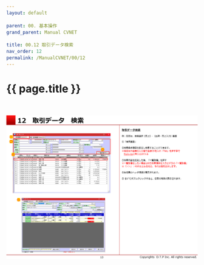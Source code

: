 ```yaml
---
layout: default

parent: 00. 基本操作
grand_parent: Manual CVNET

title: 00.12 取引データ検索
nav_order: 12
permalink: /ManualCVNET/00/12
---
```



# {{ page.title }} <br/><br/>




<a href="/img/KihonSousa/KS14.PNG" target="_blank">
<img src="/img/KihonSousa/KS14.PNG" alt="login image"></a>